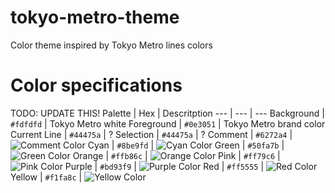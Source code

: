 # tokyo-metro-theme
Color theme inspired by Tokyo Metro lines colors


# Color specifications
TODO: UPDATE THIS!
Palette      | Hex        | Descritption
---          | ---        | ---
Background   | `#fdfdfd`  | Tokyo Metro white
Foreground   | `#0e3051`  | Tokyo Metro brand color
Current Line | `#44475a`  | ?
Selection    | `#44475a`  | ?
Comment      | `#6272a4`  | ![Comment Color](https://draculatheme.com/static/img/color-boxes/comment.png)
Cyan         | `#8be9fd`  | ![Cyan Color](https://draculatheme.com/static/img/color-boxes/cyan.png)
Green        | `#50fa7b`  | ![Green Color](https://draculatheme.com/static/img/color-boxes/green.png)
Orange       | `#ffb86c`  | ![Orange Color](https://draculatheme.com/static/img/color-boxes/orange.png)
Pink         | `#ff79c6`  | ![Pink Color](https://draculatheme.com/static/img/color-boxes/pink.png)
Purple       | `#bd93f9`  | ![Purple Color](https://draculatheme.com/static/img/color-boxes/purple.png)
Red          | `#ff5555`  | ![Red Color](https://draculatheme.com/static/img/color-boxes/red.png)
Yellow       | `#f1fa8c`  | ![Yellow Color](https://draculatheme.com/static/img/color-boxes/yellow.png)
